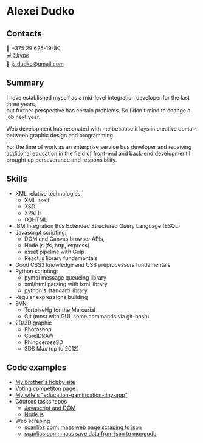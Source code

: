 # Alexei Dudko

## Contacts
:iphone: +375 29 625-19-80\
:computer: [Skype](https://join.skype.com/invite/nDkCXzyo7E7l)\
:incoming_envelope: [js.dudko@gmail.com](mailto:js.dudko@gmail.com)
## Summary
I have established myself as a mid-level integration developer for the last three years,\
but further perspective has certain problems. So I don't mind to change a job next year.

Web development has resonated with me because it lays in creative domain between graphic design and programming.

For the time of work as an enterprise service bus developer and receiving additional education in the field of front-end and back-end development I brought up perseverance and responsibility.
## Skills
+ XML relative technologies:
  + XML itself
  + XSD
  + XPATH
  + (X)HTML
+ IBM Integration Bus Extended Structured Query Language (ESQL)
+ Javascript scripting:
  + DOM and Canvas browser APIs, 
  + Node.js (fs, http, express)
  + asset pipeline with Gulp
  + React.js library fundamentals
+ Good CSS3 knowledge and CSS preprocessors fundamentals
+ Python scripting:
  + pymqi message queueing library
  + xml/html parsing with lxml library
  + python's standard library
+ Regular expressions building
+ SVN
  + TortoiseHg for the Mercurial
  + Git (most with GUI, some commands via git-bash)
+ 2D/3D graphic
  + Photoshop
  + CorelDRAW
  + Rhinocerose3D
  + 3DS Max (up to 2012)
## Code examples
* [My brother's hobby site](http://cuenode.com/)
* [Voting competiton page](https://zoo.booba.by/)
* [My wife's "education-gamification-tiny-app"](https://cards.booba.by/)
* Courses tasks repos
  * [Javascript and DOM](https://github.com/bypy/fd2)
  * [Node.js](https://github.com/bypy/node-hw)
* Web scraping
  * [scanlibs.com: mass web page scraping to json](https://github.com/bypy/test-scraper)
  * [scanlibs.com: mass save data from json to mongodb](https://github.com/bypy/scanlib-mongo)
